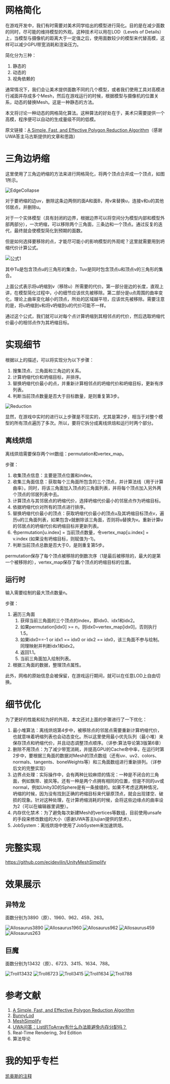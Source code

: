 # 网格简化

在游戏开发中，我们有时需要对美术同学给出的模型进行简化。目的是在减少面数的同时，尽可能的维持模型的外观。这种技术可以用在LOD（Levels of Details）上，当模型与摄像机的距离大于一定值之后，使用面数较少的模型来代替高模，这样可以减少GPU带宽消耗和渲染压力。

简化分为三种：
1. 静态的
2. 动态的
3. 视角依赖的

通常情况下，我们会让美术提供面数不同的几个模型，或者我们使用工具对高模进行减面并存成多个Mesh，然后在游戏运行的时候，根据模型与摄像机的位置关系，动态的替换Mesh。这是一种静态的方法。

本文将讨论一种动态的网格简化算法。这种算法的好处在于，美术只需要提供一个高模，程序便可以自动的生成量级不同的低模。

原文链接：[A Simple, Fast, and Effective Polygon Reduction Algorithm](http://dev.gameres.com/Program/Visual/3D/PolygonReduction.pdf)（感谢UWA答主马古斯提供的文章和思路）

# 三角边坍缩

这里使用了三角边坍缩的方法来进行网格简化，将两个顶点合并成一个顶点，如图1所示。

![EdgeCollapse](pic/EdgeCollapse.png) 

对于要坍缩的边uv，删除这条边两侧的面A和面B，用v来替换u，连接v和u的其他邻居点，并删除u。

对于一个实体模型（具有封闭的边界，根据边界可以将空间分为模型内部和模型外部两部分），一次坍缩，可以移除两个三角面，三条边和一个顶点。通过反复的迭代，最终就会使模型简化到预期的面数。

但是如何选择要移除的点，才能尽可能小的影响模型的外观呢？这里就需要用到坍缩代价计算公式。


![公式1](https://www.zhihu.com/equation?tex=cost(u%2Cv)%3D%7C%7Cu-v%7C%7C%20%5Ctimes%20%5Cmax%20%5Climits_%7Bf%20%5Cin%20Tu%7D%20%5C%7B%5Cmin%20%5Climits_%7Bn%20%5Cin%20Tuv%7D%5C%7B(1-f.normal%20%5Ccdot%20n.normal)%20%5Cdiv%202%5C%7D%5C%7D&preview=true)


其中Tu是包含顶点u的三角形的集合，Tuv是同时包含顶点u和顶点v的三角形的集合。

上面公式表示将u坍缩到v（移除u）所需要的代价。第一部分是边的长度，直观上讲，在模型简化过程中，小的细节应该优先被移除。第二部分是u点周围的曲率变化，理论上曲率变化越小的顶点，所处的区域越平坦，应该优先被移除。需要注意的是，将u坍缩到v和将v坍缩到u的代价可能不一样。

通过这个公式，我们就可以对每个点计算坍缩到其相邻点的代价，然后选取坍缩代价最小的相邻点作为其坍缩目标。

# 实现细节

根据以上的描述，可以将实现分为以下步骤：
1. 搜集顶点、三角面和三角边的关系。
2. 计算坍缩代价和坍缩目标，并排序。
3. 替换坍缩代价最小的点，并重新计算相邻点的坍缩代价和坍缩目标，更新有序列表。
4. 判断当前顶点数量是否大于目标数量，是则重复第3步。

![Reduction](pic/Reduction.png)

显然，在游戏中实时的进行以上步骤是不现实的，尤其是第2步，相当于对整个模型的所有顶点遍历了多次。所以，要将它拆分成离线烘焙和运行时两个部分。

## 离线烘焙

离线烘焙需要保存两个int数组：permutation和vertex_map。

步骤：
1. 收集顶点信息：主要是顶点位置和index。
2. 收集三角面信息：获取每个三角面所包含的三个顶点，并计算法线（用于计算曲率）。同时，将该三角面加入顶点的三角面列表，并将每个顶点加入另外两个顶点的邻居列表中去。
3. 计算顶点与其邻居点的坍缩代价，选择坍缩代价最小的邻居点作为坍缩目标。
4. 依据坍缩代价对所有的顶点进行排序。
5. 替换坍缩代价最小的顶点：获取坍缩代价最小的顶点u及其坍缩目标顶点v，遍历u的三角面列表，如果包含v就删除该三角面，否则将u替换为v。重新计算u的邻居点的坍缩代价和坍缩目标并更新列表。
6. 令permutation[u.index] = 当前顶点数量，令vertex_map[u.index] = v.index (如果没有坍缩目标，则赋值为-1)。
7. 判断当前顶点总数是否大于0，是则重复第5步。

permutation保存了每个顶点被移除的倒数次序（1是最后被移除的，最大的是第一个被移除的），vertex_map保存了每个顶点的坍缩目标的位置。

## 运行时

输入需要绘制的最大顶点数量n。

步骤：
1. 遍历三角面
	1. 获得当前三角面的三个顶点的index，即idx0、idx1和idx2。
	2. 如果permutation[idx0] >= n，则idx0=vertex_map[idx0]，否则执行1.5。
	3. 如果idx0==-1 or idx1 == idx0 or idx2 == idx0，该三角面不参与绘制。同理映射并判断idx1和idx2。
	4. 返回1.1。
	5. 当前三角面加入绘制列表。
2. 根据三角面的数据，整理顶点属性。

此外，网格的原始信息会被保留，在游戏运行期间，就可以在任意LOD上自由切换。

# 细节优化

为了更好的性能和较为好的外观，本文还对上面的步骤进行了一下优化：
1. 最小堆算法：离线烘焙第4步中，被移除点的邻居点需要重新计算坍缩代价，也就意味着坍缩列表也会动态变化。所以这里使用最小优先队列（最小堆）来保存顶点和坍缩代价，并且动态调整顶点顺序。（详参:算法导论第3版第6章）
2. 删除不用顶点：为了减少带宽消耗，并提高GPU的Cache命中率，在运行时第2步中，要根据三角面的数据对Mesh的顶点数组（还有uv、uv2、colors、normals、tangents、boneWeights等）和三角面数组进行重新排列。（详参后文的完整实现）
3. 边界点处理：实际操作中，会有两种比较麻烦的情况：一种是不闭合的三角面，例如飘带、披风等。还有一种是两个点拥有相同的位置，但是不同的uv或normal，例如Unity3D的Sphere是有一条接缝的。如果不考虑这两种情况，坍缩的时候，因为没有找到正确的坍缩目标来代替原顶点，就会出现镂空、破损的现象。针对这种处理，在计算坍缩消耗的时候，会将这些边缘点的曲率设为2（可以在编辑器里调整）。
4. 内存优化禁术：为了避免每次新建Mesh的vertices等数组，目前使用unsafe的手段来修改数组的大小（感谢UWA答主lujian提供的禁术）。
5. JobSystem：离线烘焙中使用了JobSystem来加速烘焙。

# 完整实现

https://github.com/ecidevilin/UnityMeshSimplify

# 效果展示

## 异特龙

面数分别为3890（原）、1960、962、459、263。

![Allosaurus3890](pic/Allosaurus3890.png) 
![Allosaurus1960](pic/Allosaurus1960.png) 
![Allosaurus962](pic/Allosaurus962.png) 
![Allosaurus459](pic/Allosaurus459.png) 
![Allosaurus263](pic/Allosaurus263.png) 

## 巨魔

面数分别为13432（原）、6723、3415、1634、788。

![Troll13432](pic/Troll13432.png) 
![Troll6723](pic/Troll6723.png) 
![Troll3415](pic/Troll3415.png) 
![Troll1634](pic/Troll1634.png) 
![Troll788](pic/Troll788.png) 

# 参考文献

1. [A Simple, Fast, and Effective Polygon Reduction Algorithm](http://dev.gameres.com/Program/Visual/3D/PolygonReduction.pdf)
2. [BunnyLod](https://download.csdn.net/download/ecidevilin/10729117)
3. [MeshSimplify](https://assetstore.unity.com/packages/tools/modeling/mesh-simplify-43658)
4. [UWA问答：List的ToArray有什么办法能避免内存分配吗？](https://answer.uwa4d.com/question/5b1f437c09749726e4188e5f)
5. Real-Time Rendering, 3rd Edition
6. 算法导论


# 我的知乎专栏

[凯奥斯的注释](https://zhuanlan.zhihu.com/commentsofchaos)